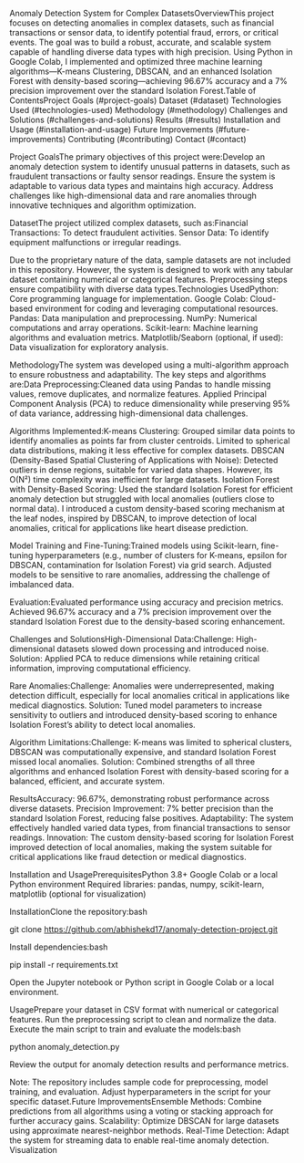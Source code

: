 Anomaly Detection System for Complex DatasetsOverviewThis project focuses on detecting anomalies in complex datasets, such as financial transactions or sensor data, to identify potential fraud, errors, or critical events. The goal was to build a robust, accurate, and scalable system capable of handling diverse data types with high precision. Using Python in Google Colab, I implemented and optimized three machine learning algorithms—K-means Clustering, DBSCAN, and an enhanced Isolation Forest with density-based scoring—achieving 96.67% accuracy and a 7% precision improvement over the standard Isolation Forest.Table of ContentsProject Goals (#project-goals)
Dataset (#dataset)
Technologies Used (#technologies-used)
Methodology (#methodology)
Challenges and Solutions (#challenges-and-solutions)
Results (#results)
Installation and Usage (#installation-and-usage)
Future Improvements (#future-improvements)
Contributing (#contributing)
Contact (#contact)

Project GoalsThe primary objectives of this project were:Develop an anomaly detection system to identify unusual patterns in datasets, such as fraudulent transactions or faulty sensor readings.
Ensure the system is adaptable to various data types and maintains high accuracy.
Address challenges like high-dimensional data and rare anomalies through innovative techniques and algorithm optimization.

DatasetThe project utilized complex datasets, such as:Financial Transactions: To detect fraudulent activities.
Sensor Data: To identify equipment malfunctions or irregular readings.

Due to the proprietary nature of the data, sample datasets are not included in this repository. However, the system is designed to work with any tabular dataset containing numerical or categorical features. Preprocessing steps ensure compatibility with diverse data types.Technologies UsedPython: Core programming language for implementation.
Google Colab: Cloud-based environment for coding and leveraging computational resources.
Pandas: Data manipulation and preprocessing.
NumPy: Numerical computations and array operations.
Scikit-learn: Machine learning algorithms and evaluation metrics.
Matplotlib/Seaborn (optional, if used): Data visualization for exploratory analysis.

MethodologyThe system was developed using a multi-algorithm approach to ensure robustness and adaptability. The key steps and algorithms are:Data Preprocessing:Cleaned data using Pandas to handle missing values, remove duplicates, and normalize features.
Applied Principal Component Analysis (PCA) to reduce dimensionality while preserving 95% of data variance, addressing high-dimensional data challenges.

Algorithms Implemented:K-means Clustering: Grouped similar data points to identify anomalies as points far from cluster centroids. Limited to spherical data distributions, making it less effective for complex datasets.
DBSCAN (Density-Based Spatial Clustering of Applications with Noise): Detected outliers in dense regions, suitable for varied data shapes. However, its O(N²) time complexity was inefficient for large datasets.
Isolation Forest with Density-Based Scoring: Used the standard Isolation Forest for efficient anomaly detection but struggled with local anomalies (outliers close to normal data). I introduced a custom density-based scoring mechanism at the leaf nodes, inspired by DBSCAN, to improve detection of local anomalies, critical for applications like heart disease prediction.

Model Training and Fine-Tuning:Trained models using Scikit-learn, fine-tuning hyperparameters (e.g., number of clusters for K-means, epsilon for DBSCAN, contamination for Isolation Forest) via grid search.
Adjusted models to be sensitive to rare anomalies, addressing the challenge of imbalanced data.

Evaluation:Evaluated performance using accuracy and precision metrics.
Achieved 96.67% accuracy and a 7% precision improvement over the standard Isolation Forest due to the density-based scoring enhancement.

Challenges and SolutionsHigh-Dimensional Data:Challenge: High-dimensional datasets slowed down processing and introduced noise.
Solution: Applied PCA to reduce dimensions while retaining critical information, improving computational efficiency.

Rare Anomalies:Challenge: Anomalies were underrepresented, making detection difficult, especially for local anomalies critical in applications like medical diagnostics.
Solution: Tuned model parameters to increase sensitivity to outliers and introduced density-based scoring to enhance Isolation Forest’s ability to detect local anomalies.

Algorithm Limitations:Challenge: K-means was limited to spherical clusters, DBSCAN was computationally expensive, and standard Isolation Forest missed local anomalies.
Solution: Combined strengths of all three algorithms and enhanced Isolation Forest with density-based scoring for a balanced, efficient, and accurate system.

ResultsAccuracy: 96.67%, demonstrating robust performance across diverse datasets.
Precision Improvement: 7% better precision than the standard Isolation Forest, reducing false positives.
Adaptability: The system effectively handled varied data types, from financial transactions to sensor readings.
Innovation: The custom density-based scoring for Isolation Forest improved detection of local anomalies, making the system suitable for critical applications like fraud detection or medical diagnostics.

Installation and UsagePrerequisitesPython 3.8+
Google Colab or a local Python environment
Required libraries: pandas, numpy, scikit-learn, matplotlib (optional for visualization)

InstallationClone the repository:bash

git clone https://github.com/abhishekd17/anomaly-detection-project.git

Install dependencies:bash

pip install -r requirements.txt

Open the Jupyter notebook or Python script in Google Colab or a local environment.

UsagePrepare your dataset in CSV format with numerical or categorical features.
Run the preprocessing script to clean and normalize the data.
Execute the main script to train and evaluate the models:bash

python anomaly_detection.py

Review the output for anomaly detection results and performance metrics.

Note: The repository includes sample code for preprocessing, model training, and evaluation. Adjust hyperparameters in the script for your specific dataset.Future ImprovementsEnsemble Methods: Combine predictions from all algorithms using a voting or stacking approach for further accuracy gains.
Scalability: Optimize DBSCAN for large datasets using approximate nearest-neighbor methods.
Real-Time Detection: Adapt the system for streaming data to enable real-time anomaly detection.
Visualization

